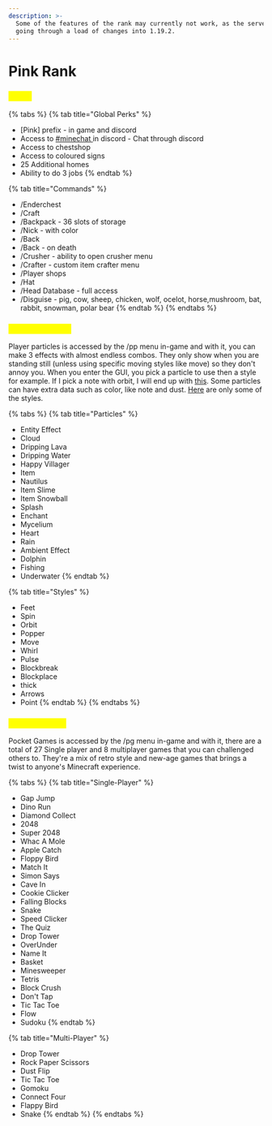 ```yaml
---
description: >-
  Some of the features of the rank may currently not work, as the server is
  going through a load of changes into 1.19.2.
---
```


# Pink Rank

### <mark style="color:yellow;">Perks</mark>

{% tabs %}
{% tab title="Global Perks" %}
* \[Pink] prefix - in game and discord
* Access to [#minechat ](https://discord.gg/DcVvbkh) in discord - Chat through discord
* Access to chestshop
* Access to coloured signs
* 25 Additional homes
* Ability to do 3 jobs
{% endtab %}

{% tab title="Commands" %}
* /Enderchest
* /Craft
* /Backpack - 36 slots of storage&#x20;
* /Nick - with color
* /Back
* /Back - on death
* /Crusher - ability to open crusher menu
* /Crafter - custom item crafter menu&#x20;
* /Player shops
* /Hat
* /Head Database - full access
* /Disguise - pig, cow, sheep, chicken, wolf, ocelot, horse,mushroom, bat, rabbit, snowman, polar bear
{% endtab %}
{% endtabs %}

### <mark style="color:yellow;">Player Particles</mark>

Player particles is accessed by the /pp menu in-game and with it, you can make 3 effects with almost endless combos. They only show when you are standing still (unless using specific moving styles like move) so they don't annoy you. When you enter the GUI, you pick a particle to use then a style for example. If I pick a note with orbit, I will end up with [this](http://m/). Some particles can have extra data such as color, like note and dust. [Here](http://m/) are only some of the styles.

{% tabs %}
{% tab title="Particles" %}
* Entity Effect
* Cloud
* Dripping Lava
* Dripping Water
* Happy Villager
* Item
* Nautilus
* Item Slime
* Item Snowball
* Splash
* Enchant
* Mycelium
* Heart
* Rain
* Ambient Effect
* Dolphin
* Fishing
* Underwater
{% endtab %}

{% tab title="Styles" %}
* Feet
* Spin
* Orbit
* Popper
* Move
* Whirl
* Pulse
* Blockbreak
* Blockplace
* thick
* Arrows
* Point
{% endtab %}
{% endtabs %}

### <mark style="color:yellow;">Pocket Games</mark>

Pocket Games is accessed by the /pg menu in-game and with it, there are a total of 27 Single player and 8 multiplayer games that you can challenged others to. They're a mix of retro style and new-age games that brings a twist to anyone's Minecraft experience.

{% tabs %}
{% tab title="Single-Player" %}
* Gap Jump
* Dino Run
* Diamond Collect
* 2048
* Super 2048
* Whac A Mole
* Apple Catch
* Floppy Bird
* Match It
* Simon Says
* Cave In
* Cookie Clicker
* Falling Blocks
* Snake
* Speed Clicker
* The Quiz
* Drop Tower
* OverUnder
* Name It
* Basket
* Minesweeper
* Tetris
* Block Crush
* Don't Tap
* Tic Tac Toe
* Flow
* Sudoku
{% endtab %}

{% tab title="Multi-Player" %}
* Drop Tower
* Rock Paper Scissors
* Dust Flip
* Tic Tac Toe
* Gomoku
* Connect Four
* Flappy Bird
* Snake
{% endtab %}
{% endtabs %}
